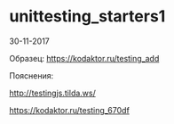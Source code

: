 # unittesting_starters1
30-11-2017

Образец:
https://kodaktor.ru/testing_add

Пояснения:

http://testingjs.tilda.ws/

https://kodaktor.ru/testing_670df
